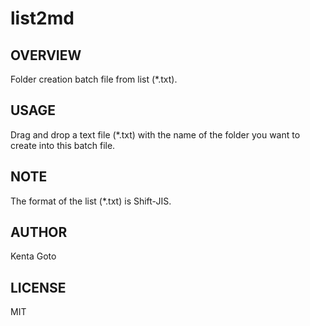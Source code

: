# list2md 

## OVERVIEW
Folder creation batch file from list (*.txt).  

## USAGE
Drag and drop a text file (*.txt) with the name of the folder
you want to create into this batch file.  

## NOTE
The format of the list (*.txt) is Shift-JIS.  

## AUTHOR
Kenta Goto  

## LICENSE
MIT  
